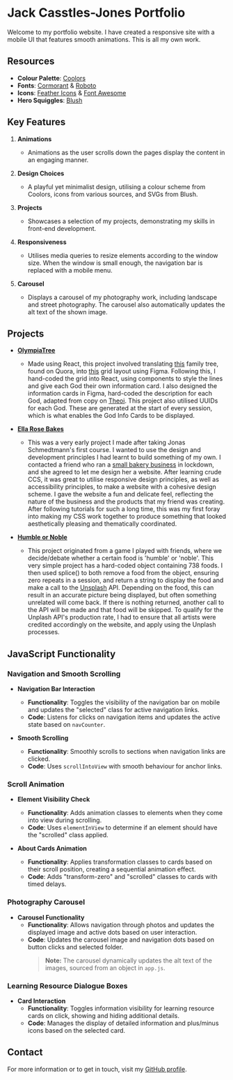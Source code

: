 # Jack Casstles-Jones Portfolio

Welcome to my portfolio website. I have created a responsive site with a mobile UI that features smooth animations. This is all my own work.

## Resources

- **Colour Palette**: [Coolors](https://coolors.co/)
- **Fonts**: [Cormorant](https://fonts.google.com/specimen/Cormorant) & [Roboto](https://fonts.google.com/specimen/Roboto)
- **Icons**: [Feather Icons](https://feathericons.com/) & [Font Awesome](https://fontawesome.com/)
- **Hero Squiggles**: [Blush](https://blush.design/)

## Key Features

1. **Animations**

   - Animations as the user scrolls down the pages display the content in an engaging manner.

2. **Design Choices**

   - A playful yet minimalist design, utilising a colour scheme from Coolors, icons from various sources, and SVGs from Blush.

3. **Projects**

   - Showcases a selection of my projects, demonstrating my skills in front-end development.

4. **Responsiveness**

   - Utilises media queries to resize elements according to the window size. When the window is small enough, the navigation bar is replaced with a mobile menu.

5. **Carousel**
   - Displays a carousel of my photography work, including landscape and street photography. The carousel also automatically updates the alt text of the shown image.

## Projects

- **[OlympiaTree](https://olympiatree.netlify.app/)**

  - Made using React, this project involved translating [this](https://qph.cf2.quoracdn.net/main-qimg-2bd602d9041eff7f417ea6dd81fbaf42) family tree, found on Quora, into [this](https://imgur.com/a/hNC6BUC) grid layout using Figma. Following this, I hand-coded the grid into React, using components to style the lines and give each God their own information card. I also designed the information cards in Figma, hard-coded the description for each God, adapted from copy on [Theoi](https://www.theoi.com/). This project also utilised UUIDs for each God. These are generated at the start of every session, which is what enables the God Info Cards to be displayed.

- **[Ella Rose Bakes](https://ella-jackcj.wunderbucket.dev/)**

  - This was a very early project I made after taking Jonas Schmedtmann's first course. I wanted to use the design and development principles I had learnt to build something of my own. I contacted a friend who ran a [small bakery business](https://www.instagram.com/ellar.osebakes/?hl=en-gb) in lockdown, and she agreed to let me design her a website. After learning crude CCS, it was great to utilise responsive design principles, as well as accessibility principles, to make a website with a cohesive design scheme. I gave the website a fun and delicate feel, reflecting the nature of the business and the products that my friend was creating. After following tutorials for such a long time, this was my first foray into making my CSS work together to produce something that looked aesthetically pleasing and thematically coordinated.

- **[Humble or Noble](https://jackcasstlesjones.github.io/humble-or-noble/)**

  - This project originated from a game I played with friends, where we decide/debate whether a certain food is 'humble' or 'noble'. This very simple project has a hard-coded object containing 738 foods. I then used splice() to both remove a food from the object, ensuring zero repeats in a session, and return a string to display the food and make a call to the [Unsplash](https://unsplash.com/) API. Depending on the food, this can result in an accurate picture being displayed, but often something unrelated will come back. If there is nothing returned, another call to the API will be made and that food will be skipped. To qualify for the Unplash API's production rate, I had to ensure that all artists were credited accordingly on the website, and apply using the Unplash processes.

## JavaScript Functionality

### Navigation and Smooth Scrolling

- **Navigation Bar Interaction**

  - **Functionality**: Toggles the visibility of the navigation bar on mobile and updates the "selected" class for active navigation links.
  - **Code**: Listens for clicks on navigation items and updates the active state based on `navCounter`.

- **Smooth Scrolling**
  - **Functionality**: Smoothly scrolls to sections when navigation links are clicked.
  - **Code**: Uses `scrollIntoView` with smooth behaviour for anchor links.

### Scroll Animation

- **Element Visibility Check**

  - **Functionality**: Adds animation classes to elements when they come into view during scrolling.
  - **Code**: Uses `elementInView` to determine if an element should have the "scrolled" class applied.

- **About Cards Animation**
  - **Functionality**: Applies transformation classes to cards based on their scroll position, creating a sequential animation effect.
  - **Code**: Adds "transform-zero" and "scrolled" classes to cards with timed delays.

### Photography Carousel

- **Carousel Functionality**
  - **Functionality**: Allows navigation through photos and updates the displayed image and active dots based on user interaction.
  - **Code**: Updates the carousel image and navigation dots based on button clicks and selected folder.
    > **Note:** The carousel dynamically updates the alt text of the images, sourced from an object in `app.js`.

### Learning Resource Dialogue Boxes

- **Card Interaction**
  - **Functionality**: Toggles information visibility for learning resource cards on click, showing and hiding additional details.
  - **Code**: Manages the display of detailed information and plus/minus icons based on the selected card.

## Contact

For more information or to get in touch, visit my [GitHub profile](https://github.com/JackCasstlesJones).
